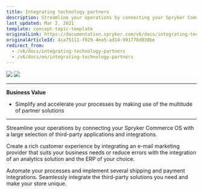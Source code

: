 ```yaml
---
title: Integrating technology partners
description: Streamline your operations by connecting your Spryker Commerce OS with a large selection of third-party applications and integrations.
last_updated: Mar 2, 2021
template: concept-topic-template
originalLink: https://documentation.spryker.com/v6/docs/integrating-technology-partners
originalArticleId: 4ca75111-f029-4ea5-ad14-991778d038be
redirect_from:
  - /v6/docs/integrating-technology-partners
  - /v6/docs/en/integrating-technology-partners
---
```


<div class='feature-text'>
    <div class='feature-images'>
    <img class="light-mode" src="https://spryker.s3.eu-central-1.amazonaws.com/docs/Document+360/Capabilities+icons/light/Technology+Partner+Integrations.svg"/>
    <img class="dark-mode" src="https://spryker.s3.eu-central-1.amazonaws.com/docs/Document+360/Capabilities+icons/dark/integration.svg"/>
    </div>
    <div class="feature-text-wrap">

***
**Business Value**
* Simplify and accelerate your processes by making use of the multitude of partner solutions
***

Streamline your operations by connecting your Spryker Commerce OS with a large selection of third-party applications and integrations.

Create a rich customer experience by integrating an e-mail marketing provider that suits your business needs or reduce errors with the integration of an analytics solution and the ERP of your choice.

Automate your processes and implement several shipping and payment integrations. Seamlessly integrate the third-party solutions you need and make your store unique.
</div>
</div>
